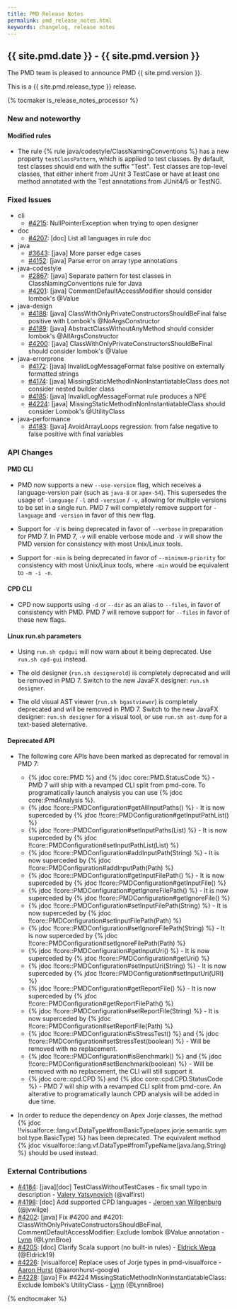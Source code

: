 ```yaml
---
title: PMD Release Notes
permalink: pmd_release_notes.html
keywords: changelog, release notes
---
```


## {{ site.pmd.date }} - {{ site.pmd.version }}

The PMD team is pleased to announce PMD {{ site.pmd.version }}.

This is a {{ site.pmd.release_type }} release.

{% tocmaker is_release_notes_processor %}

### New and noteworthy

#### Modified rules

* The rule {% rule java/codestyle/ClassNamingConventions %} has a new property `testClassPattern`, which is applied
  to test classes. By default, test classes should end with the suffix "Test". Test classes are top-level classes, that
  either inherit from JUnit 3 TestCase or have at least one method annotated with the Test annotations from
  JUnit4/5 or TestNG.

### Fixed Issues
* cli
    * [#4215](https://github.com/pmd/pmd/discussions/4215): NullPointerException when trying to open designer
* doc
    * [#4207](https://github.com/pmd/pmd/pull/4207): \[doc] List all languages in rule doc
* java
    * [#3643](https://github.com/pmd/pmd/issues/3643): \[java] More parser edge cases
    * [#4152](https://github.com/pmd/pmd/issues/4152): \[java] Parse error on array type annotations
* java-codestyle
    * [#2867](https://github.com/pmd/pmd/issues/2867): \[java] Separate pattern for test classes in ClassNamingConventions rule for Java
    * [#4201](https://github.com/pmd/pmd/issues/4201): \[java] CommentDefaultAccessModifier should consider lombok's @<!-- -->Value
* java-design
    * [#4188](https://github.com/pmd/pmd/issues/4188): \[java] ClassWithOnlyPrivateConstructorsShouldBeFinal false positive with Lombok's @<!-- -->NoArgsConstructor
    * [#4189](https://github.com/pmd/pmd/issues/4189): \[java] AbstractClassWithoutAnyMethod should consider lombok's @<!-- -->AllArgsConstructor
    * [#4200](https://github.com/pmd/pmd/issues/4200): \[java] ClassWithOnlyPrivateConstructorsShouldBeFinal should consider lombok's @<!-- -->Value
* java-errorprone
    * [#4172](https://github.com/pmd/pmd/issues/4172): \[java] InvalidLogMessageFormat false positive on externally formatted strings
    * [#4174](https://github.com/pmd/pmd/issues/4174): \[java] MissingStaticMethodInNonInstantiatableClass does not consider nested builder class
    * [#4185](https://github.com/pmd/pmd/issues/4185): \[java] InvalidLogMessageFormat rule produces a NPE
    * [#4224](https://github.com/pmd/pmd/issues/4224): \[java] MissingStaticMethodInNonInstantiatableClass should consider Lombok's @<!-- -->UtilityClass
* java-performance
    * [#4183](https://github.com/pmd/pmd/issues/4183): \[java] AvoidArrayLoops regression: from false negative to false positive with final variables

### API Changes

#### PMD CLI

* PMD now supports a new `--use-version` flag, which receives a language-version pair (such as `java-8` or `apex-54`).
This supersedes the usage of `-language` / `-l` and `-version` / `-v`, allowing for multiple versions to be set in a single run.
PMD 7 will completely remove support for `-language` and `-version` in favor of this new flag.

* Support for `-V` is being deprecated in favor of `--verbose` in preparation for PMD 7.
In PMD 7, `-v` will enable verbose mode and `-V` will show the PMD version for consistency with most Unix/Linux tools.

* Support for `-min` is being deprecated in favor of `--minimum-priority` for consistency with most Unix/Linux tools, where `-min` would be equivalent to `-m -i -n`.

#### CPD CLI

* CPD now supports using `-d` or `--dir` as an alias to `--files`, in favor of consistency with PMD.
PMD 7 will remove support for `--files` in favor of these new flags.

#### Linux run.sh parameters

* Using `run.sh cpdgui` will now warn about it being deprecated. Use `run.sh cpd-gui` instead.

* The old designer (`run.sh designerold`) is completely deprecated and will be removed in PMD 7. Switch to the new JavaFX designer: `run.sh designer`.

* The old visual AST viewer (`run.sh bgastviewer`) is completely deprecated and will be removed in PMD 7. Switch to the new JavaFX designer: `run.sh designer` for a visual tool, or use `run.sh ast-dump` for a text-based aleternative.

#### Deprecated API

* The following core APIs have been marked as deprecated for removal in PMD 7:
  - {% jdoc core::PMD %} and {% jdoc core::PMD.StatusCode %} - PMD 7 will ship with a revamped CLI split from pmd-core. To programatically launch analysis you can use {% jdoc core::PmdAnalysis %}.
  - {% jdoc !!core::PMDConfiguration#getAllInputPaths() %} - It is now superceded by {% jdoc !!core::PMDConfiguration#getInputPathList() %}
  - {% jdoc !!core::PMDConfiguration#setInputPaths(List) %} - It is now superceded by {% jdoc !!core::PMDConfiguration#setInputPathList(List) %}
  - {% jdoc !!core::PMDConfiguration#addInputPath(String) %} - It is now superceded by {% jdoc !!core::PMDConfiguration#addInputPath(Path) %}
  - {% jdoc !!core::PMDConfiguration#getInputFilePath() %} - It is now superceded by {% jdoc !!core::PMDConfiguration#getInputFile() %}
  - {% jdoc !!core::PMDConfiguration#getIgnoreFilePath() %} - It is now superceded by {% jdoc !!core::PMDConfiguration#getIgnoreFile() %}
  - {% jdoc !!core::PMDConfiguration#setInputFilePath(String) %} - It is now superceded by {% jdoc !!core::PMDConfiguration#setInputFilePath(Path) %}
  - {% jdoc !!core::PMDConfiguration#setIgnoreFilePath(String) %} - It is now superceded by {% jdoc !!core::PMDConfiguration#setIgnoreFilePath(Path) %}
  - {% jdoc !!core::PMDConfiguration#getInputUri() %} - It is now superceded by {% jdoc !!core::PMDConfiguration#getUri() %}
  - {% jdoc !!core::PMDConfiguration#setInputUri(String) %} - It is now superceded by {% jdoc !!core::PMDConfiguration#setInputUri(URI) %}
  - {% jdoc !!core::PMDConfiguration#getReportFile() %} - It is now superceded by {% jdoc !!core::PMDConfiguration#getReportFilePath() %}
  - {% jdoc !!core::PMDConfiguration#setReportFile(String) %} - It is now superceded by {% jdoc !!core::PMDConfiguration#setReportFile(Path) %}
  - {% jdoc !!core::PMDConfiguration#isStressTest() %} and {% jdoc !!core::PMDConfiguration#setStressTest(boolean) %} - Will be removed with no replacement.
  - {% jdoc !!core::PMDConfiguration#isBenchmark() %} and {% jdoc !!core::PMDConfiguration#setBenchmark(boolean) %} - Will be removed with no replacement, the CLI will still support it.
  - {% jdoc core::cpd.CPD %} and {% jdoc core::cpd.CPD.StatusCode %} - PMD 7 will ship with a revamped CLI split from pmd-core. An alterative to programatically launch CPD analysis will be added in due time.

* In order to reduce the dependency on Apex Jorje classes, the method {% jdoc !!visualforce::lang.vf.DataType#fromBasicType(apex.jorje.semantic.symbol.type.BasicType) %}
  has been deprecated. The equivalent method {% jdoc visualforce::lang.vf.DataType#fromTypeName(java.lang.String) %} should be used instead.

### External Contributions
* [#4184](https://github.com/pmd/pmd/pull/4184): \[java]\[doc] TestClassWithoutTestCases - fix small typo in description - [Valery Yatsynovich](https://github.com/valfirst) (@valfirst)
* [#4198](https://github.com/pmd/pmd/pull/4198): \[doc] Add supported CPD languages - [Jeroen van Wilgenburg](https://github.com/jvwilge) (@jvwilge)
* [#4202](https://github.com/pmd/pmd/pull/4202): \[java] Fix #4200 and #4201: ClassWithOnlyPrivateConstructorsShouldBeFinal, CommentDefaultAccessModifier: Exclude lombok @<!-- -->Value annotation - [Lynn](https://github.com/LynnBroe) (@LynnBroe)
* [#4205](https://github.com/pmd/pmd/pull/4205): \[doc] Clarify Scala support (no built-in rules) - [Eldrick Wega](https://github.com/Eldrick19) (@Eldrick19)
* [#4226](https://github.com/pmd/pmd/pull/4226): \[visualforce] Replace uses of Jorje types in pmd-visualforce - [Aaron Hurst](https://github.com/aaronhurst-google) (@aaronhurst-google)
* [#4228](https://github.com/pmd/pmd/pull/4228): \[java] Fix #4224 MissingStaticMethodInNonInstantiatableClass: Exclude lombok's UtilityClass - [Lynn](https://github.com/LynnBroe) (@LynnBroe)

{% endtocmaker %}

